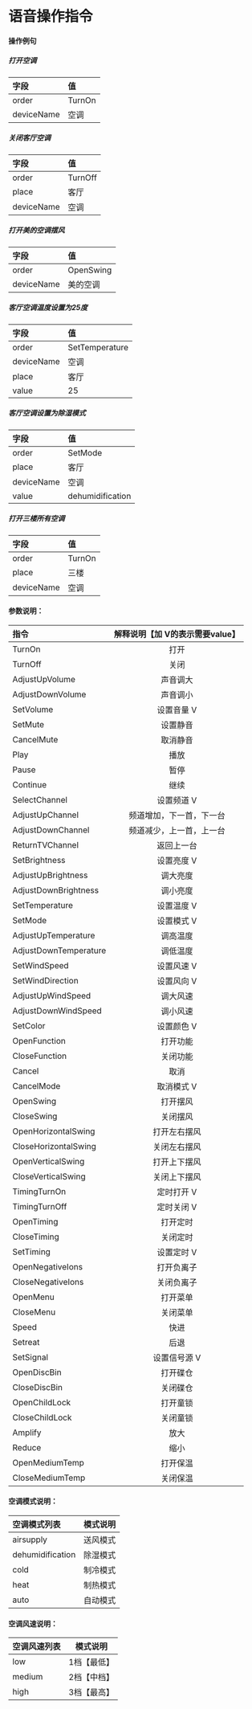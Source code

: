 # 语音操作指令

####  操作例句
#####  打开空调
| 字段| 值|
| :-------- |:--------|
| order|TurnOn|
| deviceName|空调|
#####  关闭客厅空调
| 字段| 值|
| :-------- |:--------|
| order|TurnOff|
| place|客厅|
| deviceName|空调|
#####  打开美的空调摆风
| 字段| 值|
| :-------- |:--------|
| order|OpenSwing|
| deviceName|美的空调|
#####  客厅空调温度设置为25度
| 字段| 值|
| :-------- |:--------|
| order|SetTemperature|
| deviceName|空调|
| place|客厅|
| value|25|
#####  客厅空调设置为除湿模式
| 字段| 值|
| :-------- |:--------|
| order|SetMode|
| place|客厅|
| deviceName|空调|
| value|dehumidification|
#####  打开三楼所有空调
| 字段| 值|
| :-------- |:--------|
| order|TurnOn|
| place|三楼|
| deviceName|空调|
#### 参数说明：

| 指令| 解释说明【加 V的表示需要value】|
| :-------- | :--------:|
| TurnOn| 打开 |
| TurnOff| 关闭 |
| AdjustUpVolume| 声音调大 |
| AdjustDownVolume| 声音调小 |
| SetVolume| 设置音量  V|
| SetMute| 设置静音 |
| CancelMute| 取消静音 |
| Play| 播放 |
| Pause| 暂停 |
| Continue| 继续 |
| SelectChannel| 设置频道  V|
| AdjustUpChannel| 频道增加，下一首，下一台 |
| AdjustDownChannel| 频道减少，上一首，上一台 |
| ReturnTVChannel| 返回上一台 |
| SetBrightness| 设置亮度  V|
| AdjustUpBrightness| 调大亮度|
| AdjustDownBrightness| 调小亮度|
| SetTemperature| 设置温度 V|
| SetMode| 设置模式 V|
| AdjustUpTemperature| 调高温度 |
| AdjustDownTemperature| 调低温度 |
| SetWindSpeed| 设置风速  V|
| SetWindDirection | 设置风向 V|
| AdjustUpWindSpeed| 调大风速 |
| AdjustDownWindSpeed| 调小风速 |
| SetColor| 设置颜色  V|
| OpenFunction| 打开功能 |
| CloseFunction| 关闭功能 |
| Cancel| 取消 |
| CancelMode| 取消模式  V|
| OpenSwing| 打开摆风 |
| CloseSwing| 关闭摆风 |
| OpenHorizontalSwing| 打开左右摆风 |
| CloseHorizontalSwing| 关闭左右摆风 |
| OpenVerticalSwing| 打开上下摆风 |
| CloseVerticalSwing| 关闭上下摆风 |
| TimingTurnOn| 定时打开  V|
| TimingTurnOff| 定时关闭  V|
| OpenTiming| 打开定时|
| CloseTiming| 关闭定时|
| SetTiming| 设置定时  V|
| OpenNegativeIons| 打开负离子|
| CloseNegativeIons| 关闭负离子|
| OpenMenu| 打开菜单|
| CloseMenu| 关闭菜单|
| Speed| 快进|
| Setreat| 后退|
| SetSignal| 设置信号源 V|
| OpenDiscBin | 打开碟仓|
| CloseDiscBin| 关闭碟仓|
| OpenChildLock | 打开童锁|
| CloseChildLock| 关闭童锁|
| Amplify | 放大|
| Reduce| 缩小|
| OpenMediumTemp| 打开保温|
| CloseMediumTemp| 关闭保温|

#### 空调模式说明：

| 空调模式列表| 模式说明|
| :-------- | :--------:|
| airsupply| 送风模式|
| dehumidification | 除湿模式|
| cold| 制冷模式|
| heat | 制热模式|
| auto| 自动模式|

#### 空调风速说明：

| 空调风速列表| 模式说明|
| :-------- | :--------:|
| low| 1档【最低】|
| medium | 2档【中档】|
| high| 3档【最高】|

